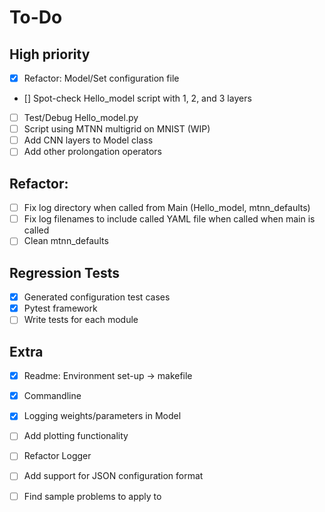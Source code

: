 # To-Do

## High priority
- [x] Refactor: Model/Set configuration file
- [\] Spot-check Hello_model script with 1, 2, and 3 layers
- [ ] Test/Debug Hello_model.py
- [ ] Script using MTNN multigrid on MNIST (WIP)
- [ ] Add CNN layers to Model class
- [ ] Add other prolongation operators

## Refactor:
- [ ] Fix log directory when called from Main (Hello_model, mtnn_defaults)
- [ ] Fix log filenames to include called YAML file when called when main is called
- [ ] Clean mtnn_defaults

## Regression Tests
- [x] Generated configuration test cases
- [x] Pytest framework
- [ ] Write tests for each module

## Extra
- [x] Readme: Environment set-up -> makefile
- [x] Commandline
- [x] Logging weights/parameters in Model
- [ ] Add plotting functionality
- [ ] Refactor Logger
- [ ] Add support for JSON configuration format
- [ ] Find sample problems to apply to


